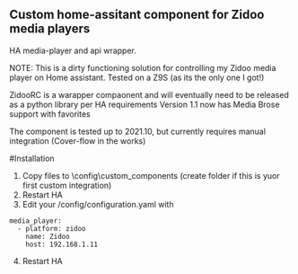 ## Custom home-assitant component for Zidoo media players
HA media-player and api wrapper.

NOTE: This is a dirty functioning solution for controlling my Zidoo media player on Home assistant.  Tested on a Z9S (as its the only one I got!)

ZidooRC is a warapper compaonent and will eventually need to be released as a python library per HA requirements
Version 1.1 now has Media Brose support with favorites

The component is tested up to 2021.10, but currently requires manual integration (Cover-flow in the works)

#Installation
1. Copy files to \config\custom_components (create folder if this is yuor first custom integration)
2. Restart HA
3. Edit your /config/configuration.yaml with

```
media_player:
  - platform: zidoo
    name: Zidoo
    host: 192.168.1.11
```

4. Restart HA





